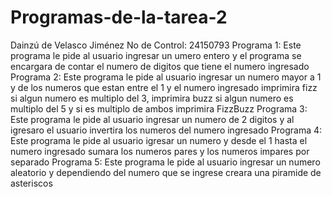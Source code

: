 # Programas-de-la-tarea-2
Dainzú de Velasco Jiménez
No de Control: 24150793
Programa 1: Este programa le pide al usuario ingresar un  umero entero y el programa se encargara de contar el numero de digitos que tiene el numero ingresado
Programa 2: Este programa le pide al usuario ingresar un numero mayor a 1 y de los numeros que estan entre el 1 y el numero ingresado imprimira fizz si algun numero es multiplo del 3, imprimira buzz si algun numero es multiplo del 5 y si es multiplo de ambos imprimira FizzBuzz
Programa 3: Este programa le pide al usuario ingresar un numero de 2 digitos y al igresaro el usuario invertira los numeros del numero ingresado
Programa 4: Este programa le pide al usuario igresar un numero y desde el 1 hasta el numero ingresado sumara los numeros pares y los numeros impares por separado
Programa 5: Este programa le pide al usuario ingresar un numero aleatorio y dependiendo del numero que se ingrese creara una piramide de asteriscos
